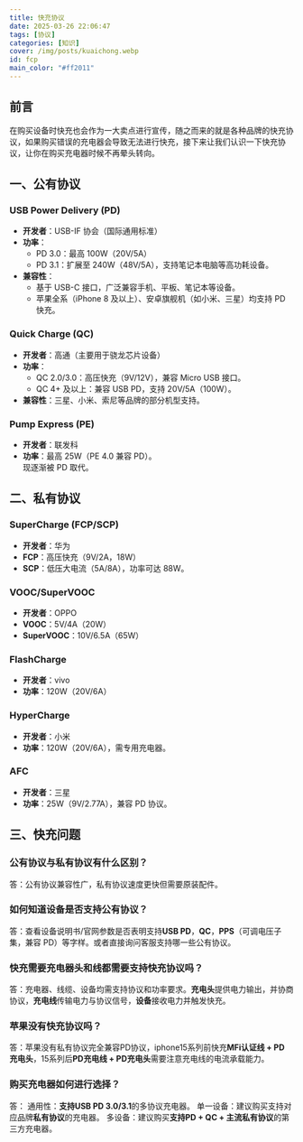 ```yaml
---
title: 快充协议
date: 2025-03-26 22:06:47
tags: [协议]
categories: [知识]
cover: /img/posts/kuaichong.webp
id: fcp
main_color: "#ff2011"
---
```

## 前言
在购买设备时快充也会作为一大卖点进行宣传，随之而来的就是各种品牌的快充协议，如果购买错误的充电器会导致无法进行快充，接下来让我们认识一下快充协议，让你在购买充电器时候不再晕头转向。
## 一、公有协议
### USB Power Delivery (PD)
   - **开发者**：USB-IF 协会（国际通用标准）  
   - **功率**：  
     - PD 3.0：最高 100W（20V/5A）  
     - PD 3.1：扩展至 240W（48V/5A），支持笔记本电脑等高功耗设备。
   - **兼容性**：  
     - 基于 USB-C 接口，广泛兼容手机、平板、笔记本等设备。  
     - 苹果全系（iPhone 8 及以上）、安卓旗舰机（如小米、三星）均支持 PD 快充。  

### Quick Charge (QC)
   - **开发者**：高通（主要用于骁龙芯片设备）  
   - **功率**：  
     - QC 2.0/3.0：高压快充（9V/12V），兼容 Micro USB 接口。  
     - QC 4+ 及以上：兼容 USB PD，支持 20V/5A（100W）。  
   - **兼容性**：三星、小米、索尼等品牌的部分机型支持。

### Pump Express (PE)
   - **开发者**：联发科  
   - **功率**：最高 25W（PE 4.0 兼容 PD）。  
   现逐渐被 PD 取代。


## 二、私有协议
### SuperCharge (FCP/SCP)
   - **开发者**：华为
   - **FCP**：高压快充（9V/2A，18W）
   - **SCP**：低压大电流（5A/8A），功率可达 88W。  
### VOOC/SuperVOOC
   - **开发者**：OPPO
   - **VOOC**：5V/4A（20W）
   - **SuperVOOC**：10V/6.5A（65W）

### FlashCharge
   - **开发者**：vivo
   - **功率**：120W（20V/6A）

### HyperCharge
   - **开发者**：小米
   - **功率**：120W（20V/6A），需专用充电器。  

### AFC
   - **开发者**：三星
   - **功率**：25W（9V/2.77A），兼容 PD 协议。 


## 三、快充问题
### 公有协议与私有协议有什么区别？

答：公有协议兼容性广，私有协议速度更快但需要原装配件。

### 如何知道设备是否支持公有协议？
答：查看设备说明书/官网参数是否表明支持**USB PD**，**QC**，**PPS**（可调电压子集，兼容 PD）等字样。或者直接询问客服支持哪一些公有协议。

### 快充需要充电器头和线都需要支持快充协议吗？
答：充电器、线缆、设备均需支持协议和功率要求。**充电头**提供电力输出，并协商协议，**充电线**传输电力与协议信号，**设备**接收电力并触发快充。

### 苹果没有快充协议吗？
答：苹果没有私有协议完全兼容PD协议，iphone15系列前快充**MFi认证线 + PD 充电头**，15系列后**PD充电线 + PD充电头**需要注意充电线的电流承载能力。

### 购买充电器如何进行选择？
答：
通用性：**支持USB PD 3.0/3.1**的多协议充电器。
单一设备：建议购买支持对应品牌**私有协议**的充电器。
多设备：建议购买**支持PD + QC + 主流私有协议**的第三方充电器。